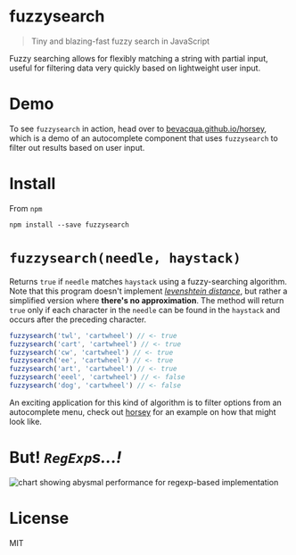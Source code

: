 # fuzzysearch

> Tiny and blazing-fast fuzzy search in JavaScript

Fuzzy searching allows for flexibly matching a string with partial input, useful for filtering data very quickly based on lightweight user input.

# Demo

To see `fuzzysearch` in action, head over to [bevacqua.github.io/horsey][3], which is a demo of an autocomplete component that uses `fuzzysearch` to filter out results based on user input.

# Install

From `npm`

```shell
npm install --save fuzzysearch
```

# `fuzzysearch(needle, haystack)`

Returns `true` if `needle` matches `haystack` using a fuzzy-searching algorithm. Note that this program doesn't implement _[levenshtein distance][2]_, but rather a simplified version where **there's no approximation**. The method will return `true` only if each character in the `needle` can be found in the `haystack` and occurs after the preceding character.

```js
fuzzysearch('twl', 'cartwheel') // <- true
fuzzysearch('cart', 'cartwheel') // <- true
fuzzysearch('cw', 'cartwheel') // <- true
fuzzysearch('ee', 'cartwheel') // <- true
fuzzysearch('art', 'cartwheel') // <- true
fuzzysearch('eeel', 'cartwheel') // <- false
fuzzysearch('dog', 'cartwheel') // <- false
```

An exciting application for this kind of algorithm is to filter options from an autocomplete menu, check out [horsey][3] for an example on how that might look like.

# But! _`RegExp`s...!_

![chart showing abysmal performance for regexp-based implementation][1]

# License

MIT

[1]: https://cloud.githubusercontent.com/assets/934293/6495796/106a61a6-c2ac-11e4-945d-3d1bb066a76e.png
[2]: http://en.wikipedia.org/wiki/Levenshtein_distance
[3]: http://bevacqua.github.io/horsey

